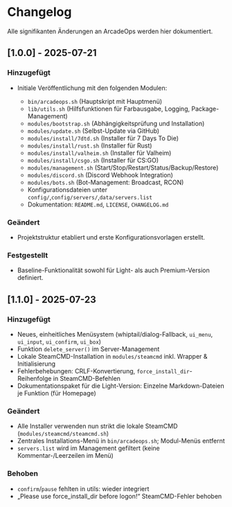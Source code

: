 # Changelog

Alle signifikanten Änderungen an ArcadeOps werden hier dokumentiert.

## \[1.0.0] - 2025-07-21

### Hinzugefügt

* Initiale Veröffentlichung mit den folgenden Modulen:

  * `bin/arcadeops.sh` (Hauptskript mit Hauptmenü)
  * `lib/utils.sh` (Hilfsfunktionen für Farbausgabe, Logging, Package-Management)
  * `modules/bootstrap.sh` (Abhängigkeitsprüfung und Installation)
  * `modules/update.sh` (Selbst-Update via GitHub)
  * `modules/install/7dtd.sh` (Installer für 7 Days To Die)
  * `modules/install/rust.sh` (Installer für Rust)
  * `modules/install/valheim.sh` (Installer für Valheim)
  * `modules/install/csgo.sh` (Installer für CS\:GO)
  * `modules/management.sh` (Start/Stop/Restart/Status/Backup/Restore)
  * `modules/discord.sh` (Discord Webhook Integration)
  * `modules/bots.sh` (Bot-Management: Broadcast, RCON)
  * Konfigurationsdateien unter `config/`,`config/servers/`,`data/servers.list`
  * Dokumentation: `README.md`, `LICENSE`, `CHANGELOG.md`

### Geändert

* Projektstruktur etabliert und erste Konfigurationsvorlagen erstellt.

### Festgestellt

* Baseline-Funktionalität sowohl für Light- als auch Premium-Version definiert.

## \[1.1.0] - 2025-07-23
### Hinzugefügt
- Neues, einheitliches Menüsystem (whiptail/dialog-Fallback, `ui_menu`, `ui_input`, `ui_confirm`, `ui_box`)
- Funktion `delete_server()` im Server-Management
- Lokale SteamCMD-Installation in `modules/steamcmd` inkl. Wrapper & Initialisierung
- Fehlerbehebungen: CRLF-Konvertierung, `force_install_dir`-Reihenfolge in SteamCMD-Befehlen
- Dokumentationspaket für die Light-Version: Einzelne Markdown-Dateien je Funktion (für Homepage)

### Geändert
- Alle Installer verwenden nun strikt die lokale SteamCMD (`modules/steamcmd/steamcmd.sh`)
- Zentrales Installations-Menü in `bin/arcadeops.sh`; Modul-Menüs entfernt
- `servers.list` wird im Management gefiltert (keine Kommentar-/Leerzeilen im Menü)

### Behoben
- `confirm`/`pause` fehlten in utils: wieder integriert
- „Please use force_install_dir before logon!“ SteamCMD-Fehler behoben
